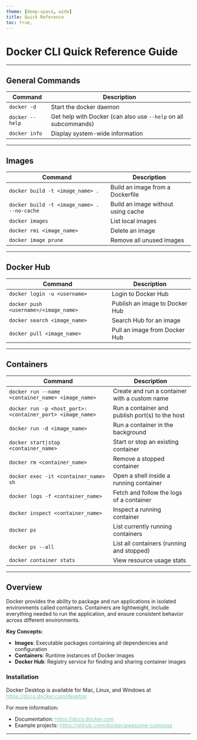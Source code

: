 ```yaml
---
theme: [deep-space, wide]
title: Quick Reference
toc: true,
---
```


<body>

# Docker CLI Quick Reference Guide

---

## General Commands

| Command | Description |
|---------|-------------|
| `docker -d` | Start the docker daemon |
| `docker --help` | Get help with Docker (can also use `--help` on all subcommands) |
| `docker info` | Display system-wide information |

---

## Images

| Command | Description |
|---------|-------------|
| `docker build -t <image_name> .` | Build an image from a Dockerfile |
| `docker build -t <image_name> . --no-cache` | Build an image without using cache |
| `docker images` | List local images |
| `docker rmi <image_name>` | Delete an image |
| `docker image prune` | Remove all unused images |

---

## Docker Hub

| Command | Description |
|---------|-------------|
| `docker login -u <username>` | Login to Docker Hub |
| `docker push <username>/<image_name>` | Publish an image to Docker Hub |
| `docker search <image_name>` | Search Hub for an image |
| `docker pull <image_name>` | Pull an image from Docker Hub |

---

## Containers

| Command | Description |
|---------|-------------|
| `docker run --name <container_name> <image_name>` | Create and run a container with a custom name |
| `docker run -p <host_port>:<container_port> <image_name>` | Run a container and publish port(s) to the host |
| `docker run -d <image_name>` | Run a container in the background |
| `docker start\|stop <container_name>` | Start or stop an existing container |
| `docker rm <container_name>` | Remove a stopped container |
| `docker exec -it <container_name> sh` | Open a shell inside a running container |
| `docker logs -f <container_name>` | Fetch and follow the logs of a container |
| `docker inspect <container_name>` | Inspect a running container |
| `docker ps` | List currently running containers |
| `docker ps --all` | List all containers (running and stopped) |
| `docker container stats` | View resource usage stats |

---

## Overview

Docker provides the ability to package and run applications in isolated environments called containers. Containers are lightweight, include everything needed to run the application, and ensure consistent behavior across different environments.

**Key Concepts:**
- **Images**: Executable packages containing all dependencies and configuration
- **Containers**: Runtime instances of Docker images
- **Docker Hub**: Registry service for finding and sharing container images

### Installation

Docker Desktop is available for Mac, Linux, and Windows at https://docs.docker.com/desktop

For more information:
- Documentation: https://docs.docker.com
- Example projects: https://github.com/docker/awesome-compose

---

</body>

<style>

a[href] {
  color: #7fc8b6;
}

</style>